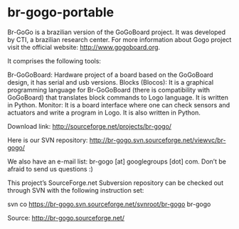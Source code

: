 br-gogo-portable
================

Br-GoGo is a brazilian version of the GoGoBoard project. It was developed by CTI, a brazilian research center. For more information about Gogo project visit the official website: http://www.gogoboard.org.

It comprises the following tools:

 Br-GoGoBoard: Hardware project of a board based on the GoGoBoard design, it has serial and usb versions.
 Blocks (Blocos): It is a graphical programming language for Br-GoGoBoard (there is compatibility with GoGoBoard) that translates block commands to Logo language. It is written in Python.
 Monitor: It is a board interface where one can check sensors and actuators and write a program in Logo. It is also written in Python.

Download link: http://sourceforge.net/projects/br-gogo/

Here is our SVN repository: http://br-gogo.svn.sourceforge.net/viewvc/br-gogo/

We also have an e-mail list: br-gogo [at] googlegroups [dot] com. Don’t be afraid to send us questions :)

This project’s SourceForge.net Subversion repository can be checked out through SVN with the following instruction set:

svn co https://br-gogo.svn.sourceforge.net/svnroot/br-gogo br-gogo


Source: http://br-gogo.sourceforge.net/
